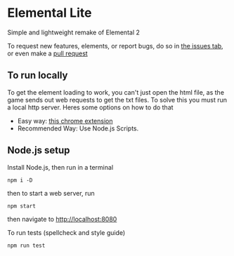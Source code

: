 # Elemental Lite

Simple and lightweight remake of Elemental 2

To request new features, elements, or report bugs, do so in [the issues tab](https://github.com/imdaveead/elemental-lite/issues), or even make a [pull request](https://github.com/imdaveead/elemental-lite/pulls)

## To run locally
To get the element loading to work, you can't just open the html file, as the game sends out web requests to get the txt files. To solve this you must run a local http server. Heres some options on how to do that

- Easy way: [this chrome extension](https://chrome.google.com/webstore/detail/web-server-for-chrome/ofhbbkphhbklhfoeikjpcbhemlocgigb)
- Recommended Way: Use Node.js Scripts.

## Node.js setup
Install Node.js, then run in a terminal
```
npm i -D
```
then to start a web server, run
```
npm start
```
then navigate to [http://localhost:8080](http://localhost:8080/)

To run tests (spellcheck and style guide)
```
npm run test
```
